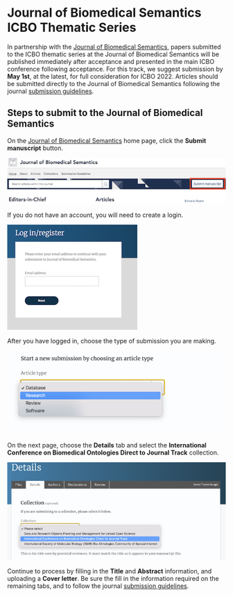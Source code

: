 # Journal of Biomedical Semantics ICBO Thematic Series

In partnership with the [Journal of Biomedical Semantics](https://jbiomedsem.biomedcentral.com/), papers submitted to the ICBO thematic series at the Journal of Biomedical Semantics will be published immediately after acceptance and presented in the main ICBO conference following acceptance. For this track, we suggest submission by **May 1st**, at the latest, for full consideration for ICBO 2022. Articles should be submitted directly to the Journal of Biomedical Semantics following the journal [submission guidelines](https://jbiomedsem.biomedcentral.com/submission-guidelines).

## Steps to submit to the Journal of Biomedical Semantics
On the [Journal of Biomedical Semantics](https://jbiomedsem.biomedcentral.com/) home page, click the **Submit manuscript** button.

![Submit manuscipt](images/jbms-submit-manuscipt.png)


If you do not have an account, you will need to create a login.

![login](images/jbms-login.png)


After you have logged in, choose the type of submission you are making.

![submission type](images/jbms-choose-article-type.png)

On the next page, choose the **Details** tab and select the **International Conference on Biomedical Ontologies Direct to Journal Track** collection.

![choose collection](images/jbms-collection-details.png)

Continue to process by filling in the **Title** and **Abstract** information, and uploading a **Cover letter**. Be sure the fill in the information required on the remaining tabs, and to follow the journal [submission guidelines](https://jbiomedsem.biomedcentral.com/submission-guidelines).
